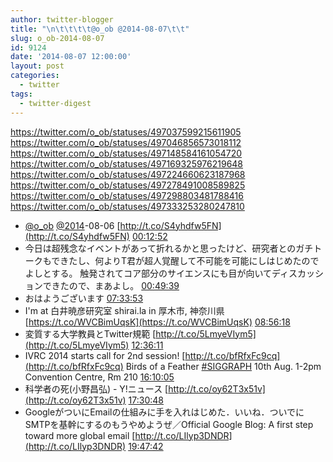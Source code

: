 ```yaml
---
author: twitter-blogger
title: "\n\t\t\t\t@o_ob @2014-08-07\t\t"
slug: o_ob-2014-08-07
id: 9124
date: '2014-08-07 12:00:00'
layout: post
categories:
  - twitter
tags:
  - twitter-digest
---
```


https://twitter.com/o_ob/statuses/497037599215611905 https://twitter.com/o_ob/statuses/497046856573018112 https://twitter.com/o_ob/statuses/497148584161054720 https://twitter.com/o_ob/statuses/497169325976219648 https://twitter.com/o_ob/statuses/497224660623187968 https://twitter.com/o_ob/statuses/497278491008589825 https://twitter.com/o_ob/statuses/497298803481788416 https://twitter.com/o_ob/statuses/497333253280247810  

*   [@o_ob](https://twitter.com/o_ob) [@2014](https://twitter.com/2014)-08-06 [http://t.co/S4yhdfw5FN](http://t.co/S4yhdfw5FN) [00:12:52](https://twitter.com/o_ob/statuses/497037599215611905)
*   今日は超残念なイベントがあって折れるかと思ったけど、研究者とのガチトークもできたし、何よりT君が超人覚醒して不可能を可能にしはじめたのでよしとする。 触発されてコア部分のサイエンスにも目が向いてディスカッションできたので、まあよし。 [00:49:39](https://twitter.com/o_ob/statuses/497046856573018112)
*   おはようございます [07:33:53](https://twitter.com/o_ob/statuses/497148584161054720)
*   I'm at 白井暁彦研究室 shirai.la in 厚木市, 神奈川県 [https://t.co/WVCBimUqsK](https://t.co/WVCBimUqsK) [08:56:18](https://twitter.com/o_ob/statuses/497169325976219648)
*   変質する大学教員とTwitter規範 [http://t.co/5LmyeVIym5](http://t.co/5LmyeVIym5) [12:36:11](https://twitter.com/o_ob/statuses/497224660623187968)
*   IVRC 2014 starts call for 2nd session! [http://t.co/bfRfxFc9cq](http://t.co/bfRfxFc9cq) Birds of a Feather [#SIGGRAPH](https://twitter.com/search?q=%23SIGGRAPH&src=hash) 10th Aug. 1-2pm Convention Centre, Rm 210 [16:10:05](https://twitter.com/o_ob/statuses/497278491008589825)
*   科学者の死(小野昌弘) - Y!ニュース [http://t.co/oy62T3x51v](http://t.co/oy62T3x51v) [17:30:48](https://twitter.com/o_ob/statuses/497298803481788416)
*   GoogleがついにEmailの仕組みに手を入れはじめた．いいね．ついでにSMTPを基幹にするのもうやめようぜ／Official Google Blog: A first step toward more global email [http://t.co/LIlyp3DNDR](http://t.co/LIlyp3DNDR) [19:47:42](https://twitter.com/o_ob/statuses/497333253280247810)